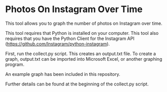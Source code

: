 Photos On Instagram Over Time
=============================

This tool allows you to graph the number of photos on Instagram over time.

This tool requires that Python is installed on your computer. This tool also requires that you have the Python Client for the Instagram API (https://github.com/Instagram/python-instagram).

First, run the collect.py script. This creates an output.txt file. To create a graph, output.txt can be imported into Microsoft Excel, or another graphing program.

An example graph has been included in this repository.

Further details can be found at the beginning of the collect.py script.